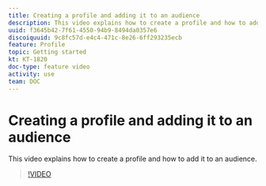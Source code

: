 ```yaml
---
title: Creating a profile and adding it to an audience 
description: This video explains how to create a profile and how to add it to an audience in Adobe Campaign Standard (ACS)
uuid: f3645b42-7f61-4550-94b9-8494da0357e6
discoiquuid: 9c8fc57d-e4c4-471c-8e26-6ff293235ecb
feature: Profile
topic: Getting started
kt: KT-1820
doc-type: feature video
activity: use
team: DOC
---
```


# Creating a profile and adding it to an audience

This video explains how to create a profile and how to add it to an audience.

>[!VIDEO](https://video.tv.adobe.com/v/25277/?quality=12)
